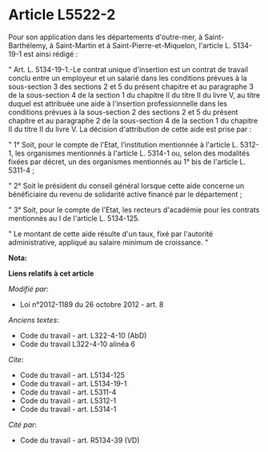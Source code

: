 # Article L5522-2

Pour son application dans les départements d'outre-mer, à Saint-Barthélemy, à Saint-Martin et à Saint-Pierre-et-Miquelon,
l'article L. 5134-19-1 est ainsi rédigé : 

" Art. L. 5134-19-1.-Le contrat unique d'insertion est un contrat de travail conclu entre un employeur et un salarié dans les
conditions prévues à la sous-section 3 des sections 2 et 5 du présent chapitre et au paragraphe 3 de la sous-section 4 de la
section 1 du chapitre II du titre II du livre V, au titre duquel est attribuée une aide à l'insertion professionnelle dans
les conditions prévues à la sous-section 2 des sections 2 et 5 du présent chapitre et au paragraphe 2 de la sous-section 4 de
la section 1 du chapitre II du titre II du livre V. La décision d'attribution de cette aide est prise par : 

" 1° Soit, pour le compte de l'Etat, l'institution mentionnée à l'article L. 5312-1, les organismes mentionnés à l'article L.
5314-1 ou, selon des modalités fixées par décret, un des organismes mentionnés au 1° bis de l'article L. 5311-4 ; 

" 2° Soit le président du conseil général lorsque cette aide concerne un bénéficiaire du revenu de solidarité active financé
par le département ; 

" 3° Soit, pour le compte de l'Etat, les recteurs d'académie pour les contrats mentionnés au I de l'article L. 5134-125. 

" Le montant de cette aide résulte d'un taux, fixé par l'autorité administrative, appliqué au salaire minimum de croissance.
"

**Nota:**



**Liens relatifs à cet article**

_Modifié par_:

  - Loi n°2012-1189 du 26 octobre 2012 - art. 8

_Anciens textes_:

  - Code du travail - art. L322-4-10 (AbD)
  - Code du travail L322-4-10 alinéa 6

_Cite_:

  - Code du travail - art. L5134-125
  - Code du travail - art. L5134-19-1
  - Code du travail - art. L5311-4
  - Code du travail - art. L5312-1
  - Code du travail - art. L5314-1

_Cité par_:

  - Code du travail - art. R5134-39 (VD)
